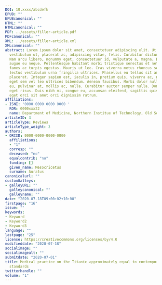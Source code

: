 ```yaml
---
DOI: 10.xxxx/abcdefk
EPUB: ""
EPUBcanonical: ""
HTML: ""
HTMLcanonical: ""
PDF: ../assets/filler-article.pdf
PDFcanonical: ""
XML: ../assets/filler-article.xml
XMLcanonical: ""
abstract: Lorem ipsum dolor sit amet, consectetuer adipiscing elit. Ut purus elit,
  vestibulum ut, placerat ac, adipiscing vitae, felis. Curabitur dictum gravida mauris.
  Nam arcu libero, nonummy eget, consectetuer id, vulputate a, magna. Donec vehicula
  augue eu neque. Pellentesque habitant morbi tristique senectus et netus et malesuada
  fames ac turpis egestas. Mauris ut leo. Cras viverra metus rhoncus sem. Nulla et
  lectus vestibulum urna fringilla ultrices. Phasellus eu tellus sit amet tortor gravida
  placerat. Integer sapien est, iaculis in, pretium quis, viverra ac, nunc. Praesent
  eget sem vel leo ultrices bibendum. Aenean faucibus. Morbi dolor nulla, malesuada
  eu, pulvinar at, mollis ac, nulla. Curabitur auctor semper nulla. Donec varius orci
  eget risus. Duis nibh mi, congue eu, accumsan eleifend, sagittis quis, diam. Duis
  eget orci sit amet orci dignissim rutrum.
affiliations:
- ISNI: '0000 0000 0000 0000 '
  ROR: 0000xxx22
  name: Department of Medicine, Northern Institue of Technology, Old South Yales
articleID: 3
articleType: Reviews
articleType_weight: 3
authors:
- ORCID: 0000-0000-0000-0000
  affiliations:
  - "1"
  corresp: ""
  deceased: "no"
  equalcontrib: "no"
  funding: []
  given_name: Mesocricetus
  surname: Auratus
canonicalurl: ""
customGalleys:
- galleyURL: ""
  galleycanonical: ""
  galleyname: ""
date: "2020-07-18T09:00:02+10:00"
firstpage: "16"
issue: ""
keywords:
- Keyword
- Keyword2
- Keyword3
language: ""
lastpage: "25"
license: https://creativecommons.org/licenses/by/4.0
modifieddate: "2020-07-18"
socialimage: ""
socialimagealt: ""
submitdate: "2020-07-01"
title: Medical practice on the Titanic approximately equal to contemporary veterinary
  standards
twitterhandle: ""
volume: "1"
---
```


